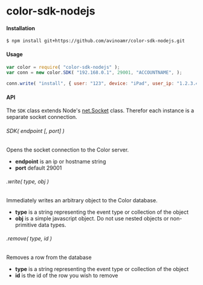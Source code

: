 # color-sdk-nodejs

#### Installation

```
$ npm install git+https://github.com/avinoamr/color-sdk-nodejs.git
```

#### Usage

```javascript
var color = require( "color-sdk-nodejs" );
var conn = new color.SDK( "192.168.0.1", 29001, "ACCOUNTNAME", );

conn.write( "install", { user: "123", device: "iPad", user_ip: "1.2.3.4" } )

```

#### API

The `SDK` class extends Node's [net.Socket](http://nodejs.org/api/net.html#net_class_net_socket) class. Therefor each instance is a separate socket connection.

###### SDK( endpoint [, port] )

Opens the socket connection to the Color server. 

* **endpoint** is an ip or hostname string
* **port** default 29001

###### .write( type, obj )

Immediately writes an arbitrary object to the Color database. 

* **type** is a string representing the event type or collection of the object
* **obj** is a simple javascript object. Do not use nested objects or non-primitive data types.


###### .remove( type, id )

Removes a row from the database

* **type** is a string representing the event type or collection of the object
* **id** is the id of the row you wish to remove

